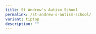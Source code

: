 ```yaml
---
title: St Andrew's Autism School
permalink: /st-andrew-s-autism-school/
variant: tiptap
description: ""
---
```

